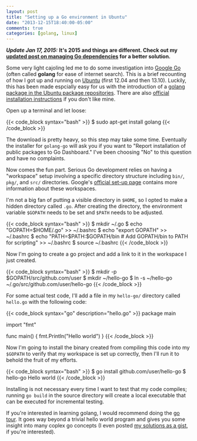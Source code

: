 ```yaml
---
layout: post
title: "Setting up a Go environment in Ubuntu"
date: "2013-12-15T18:40:00-05:00"
comments: true
categories: [golang, linux]
---
```


___Update Jan 17, 2015:___ __It's 2015 and things are different. Check out my [updated post on managing Go dependencies](/blog/2015/01/18/managing-a-go-environment-in-ubuntu) for a better solution.__

Some very light cajoling led me to do some investigation into [Google Go](http://golang.org/) (often called __golang__ for ease of internet search). This is a brief recounting of how I got up and running on [Ubuntu](http://ubuntu.com) (first 12.04 and then 13.10). Luckily, this has been made espcially easy for us with the introduction of a [golang package in the Ubuntu package repositories](http://packages.ubuntu.com/precise/golang). There are also [official installation instructions](http://golang.org/doc/install) if you don't like mine.

Open up a terminal and let loose:

{{< code_block syntax="bash" >}}
$ sudo apt-get install golang
{{< /code_block >}}

The download is pretty heavy, so this step may take some time. Eventually the installer for `golang-go` will ask you if you want to "Report installation of public packages to Go Dashboard." I've been choosing "No" to this question and have no complaints.

Now comes the fun part. Serious Go development relies on having a "workspace" setup involving a specific directory structure including `bin/`, `pkg/`, and `src/` directories. Google's [official set-up page](http://golang.org/doc/code.html) contains more information about these workspaces.

I'm not a big fan of putting a visible directory in `$HOME`, so I opted to make a hidden directory called `.go`. After creating the directory, the environment variable `$GOPATH` needs to be set and `$PATH` needs to be adjusted.

{{< code_block syntax="bash" >}}
$ mkdir ~/.go
$ echo "GOPATH=$HOME/.go" >> ~/.bashrc
$ echo "export GOPATH" >> ~/.bashrc
$ echo "PATH=\$PATH:\$GOPATH/bin # Add GOPATH/bin to PATH for scripting" >> ~/.bashrc
$ source ~/.bashrc
{{< /code_block >}}

Now I'm going to create a go project and add a link to it in the workspace I just created.

{{< code_block syntax="bash" >}}
$ mkdir -p $GOPATH/src/github.com/user
$ mkdir ~/hello-go
$ ln -s ~/hello-go ~/.go/src/github.com/user/hello-go
{{< /code_block >}}

For some actual test code, I'll add a file in my `hello-go/` directory called `hello.go` with the following code:

{{< code_block syntax="go" description="hello.go" >}}
package main

import "fmt"

func main() {
  fmt.Println("Hello world")
}
{{< /code_block >}}

Now I'm going to install the binary created from compiling this code into my `$GOPATH` to verify that my workspace is set up correctly, then I'll run it to behold the fruit of my efforts.

{{< code_block syntax="bash" >}}
$ go install github.com/user/hello-go
$ hello-go
Hello world
{{< /code_block >}}

Installing is not necessary every time I want to test that my code compiles; running `go build` in the source directory will create a local executable that can be executed for incremental testing.

If you're interested in learning golang, I would recommend doing the [go tour](http://tour.golang.org/). It goes way beyond a trivial hello world program and gives you some insight into many coplex go concepts (I even posted [my solutions as a gist](https://gist.github.com/larryprice/7647808), if you're interested).
